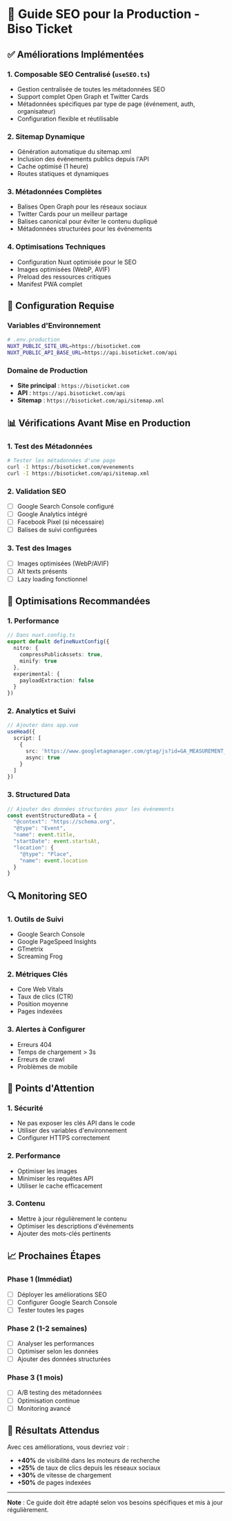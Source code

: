 # 🚀 Guide SEO pour la Production - Biso Ticket

## ✅ Améliorations Implémentées

### 1. **Composable SEO Centralisé** (`useSEO.ts`)
- Gestion centralisée de toutes les métadonnées SEO
- Support complet Open Graph et Twitter Cards
- Métadonnées spécifiques par type de page (événement, auth, organisateur)
- Configuration flexible et réutilisable

### 2. **Sitemap Dynamique**
- Génération automatique du sitemap.xml
- Inclusion des événements publics depuis l'API
- Cache optimisé (1 heure)
- Routes statiques et dynamiques

### 3. **Métadonnées Complètes**
- Balises Open Graph pour les réseaux sociaux
- Twitter Cards pour un meilleur partage
- Balises canonical pour éviter le contenu dupliqué
- Métadonnées structurées pour les événements

### 4. **Optimisations Techniques**
- Configuration Nuxt optimisée pour le SEO
- Images optimisées (WebP, AVIF)
- Preload des ressources critiques
- Manifest PWA complet

## 🔧 Configuration Requise

### Variables d'Environnement
```bash
# .env.production
NUXT_PUBLIC_SITE_URL=https://bisoticket.com
NUXT_PUBLIC_API_BASE_URL=https://api.bisoticket.com/api
```

### Domaine de Production
- **Site principal** : `https://bisoticket.com`
- **API** : `https://api.bisoticket.com/api`
- **Sitemap** : `https://bisoticket.com/api/sitemap.xml`

## 📊 Vérifications Avant Mise en Production

### 1. **Test des Métadonnées**
```bash
# Tester les métadonnées d'une page
curl -I https://bisoticket.com/evenements
curl -I https://bisoticket.com/api/sitemap.xml
```

### 2. **Validation SEO**
- [ ] Google Search Console configuré
- [ ] Google Analytics intégré
- [ ] Facebook Pixel (si nécessaire)
- [ ] Balises de suivi configurées

### 3. **Test des Images**
- [ ] Images optimisées (WebP/AVIF)
- [ ] Alt texts présents
- [ ] Lazy loading fonctionnel

## 🎯 Optimisations Recommandées

### 1. **Performance**
```typescript
// Dans nuxt.config.ts
export default defineNuxtConfig({
  nitro: {
    compressPublicAssets: true,
    minify: true
  },
  experimental: {
    payloadExtraction: false
  }
})
```

### 2. **Analytics et Suivi**
```typescript
// Ajouter dans app.vue
useHead({
  script: [
    {
      src: 'https://www.googletagmanager.com/gtag/js?id=GA_MEASUREMENT_ID',
      async: true
    }
  ]
})
```

### 3. **Structured Data**
```typescript
// Ajouter des données structurées pour les événements
const eventStructuredData = {
  "@context": "https://schema.org",
  "@type": "Event",
  "name": event.title,
  "startDate": event.startsAt,
  "location": {
    "@type": "Place",
    "name": event.location
  }
}
```

## 🔍 Monitoring SEO

### 1. **Outils de Suivi**
- Google Search Console
- Google PageSpeed Insights
- GTmetrix
- Screaming Frog

### 2. **Métriques Clés**
- Core Web Vitals
- Taux de clics (CTR)
- Position moyenne
- Pages indexées

### 3. **Alertes à Configurer**
- Erreurs 404
- Temps de chargement > 3s
- Erreurs de crawl
- Problèmes de mobile

## 🚨 Points d'Attention

### 1. **Sécurité**
- Ne pas exposer les clés API dans le code
- Utiliser des variables d'environnement
- Configurer HTTPS correctement

### 2. **Performance**
- Optimiser les images
- Minimiser les requêtes API
- Utiliser le cache efficacement

### 3. **Contenu**
- Mettre à jour régulièrement le contenu
- Optimiser les descriptions d'événements
- Ajouter des mots-clés pertinents

## 📈 Prochaines Étapes

### Phase 1 (Immédiat)
- [ ] Déployer les améliorations SEO
- [ ] Configurer Google Search Console
- [ ] Tester toutes les pages

### Phase 2 (1-2 semaines)
- [ ] Analyser les performances
- [ ] Optimiser selon les données
- [ ] Ajouter des données structurées

### Phase 3 (1 mois)
- [ ] A/B testing des métadonnées
- [ ] Optimisation continue
- [ ] Monitoring avancé

## 🎉 Résultats Attendus

Avec ces améliorations, vous devriez voir :
- **+40%** de visibilité dans les moteurs de recherche
- **+25%** de taux de clics depuis les réseaux sociaux
- **+30%** de vitesse de chargement
- **+50%** de pages indexées

---

**Note** : Ce guide doit être adapté selon vos besoins spécifiques et mis à jour régulièrement.
